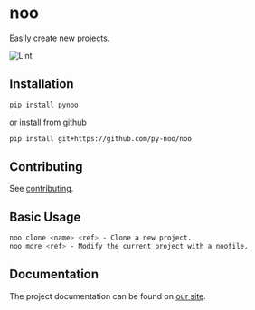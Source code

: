 # noo

Easily create new projects.

![Lint](https://github.com/py-noo/noo/actions/workflows/black.yml/badge.svg)

## Installation

```sh
pip install pynoo
```

or install from github

```sh
pip install git+https://github.com/py-noo/noo
```

## Contributing

See [contributing](./.github/CONTRIBUTING.md).

## Basic Usage

```sh
noo clone <name> <ref> - Clone a new project.
noo more <ref> - Modify the current project with a noofile.
```

## Documentation

The project documentation can be found on [our site](https://nooproject.dev).
